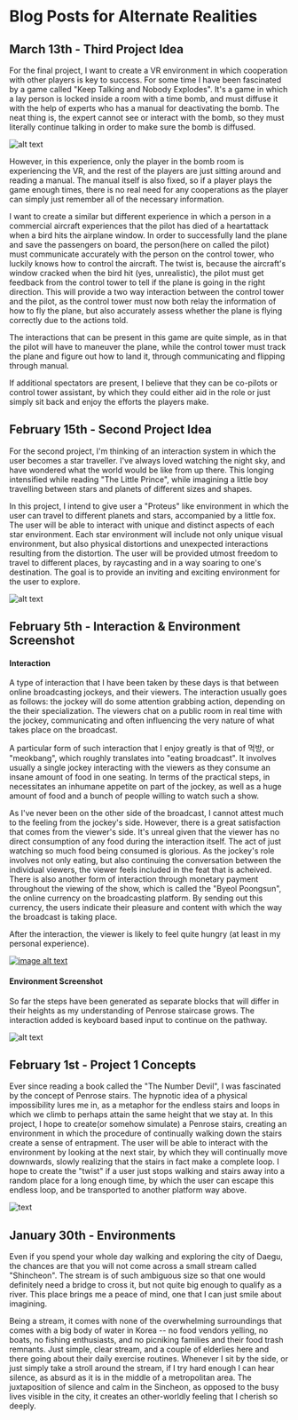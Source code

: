 # Blog Posts for Alternate Realities

## March 13th -  Third Project Idea


For the final project, I want to create a VR environment in which cooperation with other players is key to success. For some time I have been fascinated by a game called "Keep Talking and Nobody Explodes". It's a game in which a lay person is locked inside a room with a time bomb, and must diffuse it with the help of experts who has a manual for deactivating the bomb. The neat thing is, the expert cannot see or interact with the bomb, so they must literally continue talking in order to make sure the bomb is diffused.

![alt text](https://i.ytimg.com/vi/__cK-amlKPo/maxresdefault.jpg "Keep Talking and Nobody Explodes")

However, in this experience, only the player in the bomb room is experiencing the VR, and the rest of the players are just sitting around and reading a manual. The manual itself is also fixed, so if a player plays the game enough times, there is no real need for any cooperations as the player can simply just remember all of the necessary information.

I want to create a similar but different experience in which a person in a commercial aircraft experiences that the pilot has died of a heartattack when a bird hits the airplane window. In order to successfully land the plane and save the passengers on board, the person(here on called the pilot) must communicate accurately with the person on the control tower, who luckily knows how to control the aircraft. The twist is, because the aircraft's window cracked when the bird hit (yes, unrealistic), the pilot must get feedback from the control tower to tell if the plane is going in the right direction. 
This will provide a two way interaction between the control tower and the pilot, as the control tower must now both relay the information of how to fly the plane, but also accurately assess whether the plane is flying correctly due to the actions told.

The interactions that can be present in this game are quite simple, as in that the pilot will have to maneuver the plane, while the control tower must track the plane and figure out how to land it, through communicating and flipping through manual.

If additional spectators are present, I believe that they can be co-pilots or control tower assistant, by which they could either aid in the role or just simply sit back and enjoy the efforts the players make.

## February 15th -  Second Project Idea

For the second project, I'm thinking of an interaction system in which the user becomes a star traveller. I've always loved watching the night sky, and have wondered what the world would be like from up there. This longing intensified while reading "The Little Prince", while imagining a little boy travelling between stars and planets of different sizes and shapes.


In this project, I intend to give user a "Proteus" like environment in which the user can travel to different planets and stars, accompanied by a little fox. The user will be able to interact with unique and distinct aspects of each star environment. Each star environment will include not only unique visual environment, but also physical distortions and unexpected interactions resulting from the distortion. The user will be provided utmost freedom to travel to different places, by raycasting and in a way soaring to one's destination. The goal is to provide an inviting and exciting environment for the user to explore. 

![alt text](https://verilymag.com/.image/ar_16:9%2Cc_fill%2Ccs_srgb%2Cq_80%2Cw_1280/MTQ1Mjk4NjkwNDczNDY5NDA5/the-little-prince.jpg "The Little Prince")





## February 5th -  Interaction & Environment Screenshot
#### Interaction


A type of interaction that I have been taken by these days is that between online broadcasting jockeys, and their viewers. The interaction usually goes as follows: the jockey will do some attention grabbing action, depending on the their specialization. The viewers chat on a public room in real time with the jockey, communicating and often influencing the very nature of what takes place on the broadcast. 


A particular form of such interaction that I enjoy greatly is that of 먹방, or "meokbang", which roughly translates into "eating broadcast". It involves usually a single jockey interacting with the viewers as they consume an insane amount of food in one seating. In terms of the practical steps, in necessitates an inhumane appetite on part of the jockey, as well as a huge amount of food and a bunch of people willing to watch such a show.

As I've never been on the other side of the broadcast, I cannot attest much to the feeling from the jockey's side. However, there is a great satisfaction that comes from the viewer's side. It's unreal given that the viewer has no direct consumption of any food during the interaction itself. The act of just watching so much food being consumed is glorious. As the jockey's role involves not only eating, but also continuing the conversation between the individual viewers, the viewer feels included in the feat that is acheived. There is also another form of interaction through monetary payment throughout the viewing of the show, which is called the "Byeol Poongsun", the online currency on the broadcasting platform. By sending out this currency, the users indicate their pleasure and content with which the way the broadcast is taking place. 

After the interaction, the viewer is likely to feel quite hungry (at least in my personal experience). 

[![image alt text](https://i.ytimg.com/vi/-iB5PANA_T8/maxresdefault.jpg)](https://www.youtube.com/watch?v=-iB5PANA_T8)

#### Environment Screenshot

So far the steps have been generated as separate blocks that will differ in their heights as my understanding of Penrose staircase grows. The interaction added is keyboard based input to continue on the pathway.

![alt text](https://image.ibb.co/cMocfc/Screen_Shot_2018_02_06_at_14_43_32.png "Unity Screenshot")



## February 1st - Project 1 Concepts


Ever since reading a book called the "The Number Devil", I was fascinated by the concept of Penrose stairs. The hypnotic idea of a physical impossibility lures me in, as a metaphor for the endless stairs and loops in which we climb to perhaps attain the same height that we stay at. 
In this project, I hope to create(or somehow simulate) a Penrose stairs, creating an environment in which the procedure of continually walking down the stairs create a sense of entrapment. The user will be able to interact with the environment by looking at the next stair, by which they will continually move downwards, slowly realizing that the stairs in fact make a complete loop. I hope to create the "twist" if a user just stops walking and stairs away into a random place for a long enough time, by which the user can escape this endless loop, and be transported to another platform way above.

![text](https://i.ytimg.com/vi/E7e_9QbA7l0/maxresdefault.jpg)


## January 30th - Environments


Even if you spend your whole day walking and exploring the city of Daegu,
the chances are that you will not come across a small stream called "Shincheon".
The stream is of such ambiguous size so that one would definitely need a bridge to cross it, but not quite big enough to qualify
as a river. This place brings me a peace of mind, one that I can just smile about imagining.


Being a stream, it comes with none of the overwhelming surroundings that comes with a big body of water in Korea -- no food vendors yelling,
no boats, no fishing enthusiasts, and no picniking families and their food trash remnants. Just simple, clear stream, and a couple of elderlies
here and there going about their daily exercise routines. Whenever I sit by the side, or just simply take a stroll around the stream, if I try hard enough
I can hear silence, as absurd as it is in the middle of a metropolitan area. The juxtaposition of silence and calm in the Sincheon, as opposed to the
busy lives visible in the city, it creates an other-worldly feeling that I cherish so deeply.


